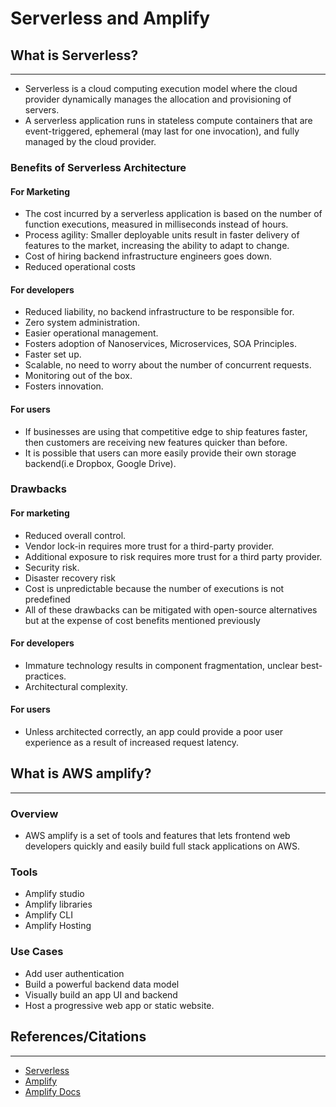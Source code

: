 # Serverless and Amplify

## What is Serverless?

---

- Serverless is a cloud computing execution model where the cloud provider dynamically manages the allocation and provisioning of servers.
- A serverless application runs in stateless compute containers that are event-triggered, ephemeral (may last for one invocation), and fully managed by the cloud provider.


### Benefits of Serverless Architecture


#### For Marketing 
- The cost incurred by a serverless application is based on the number of function executions, measured in milliseconds instead of hours.
- Process agility: Smaller deployable units result in faster delivery of features to the market, increasing the ability to adapt to change.
- Cost of hiring backend infrastructure engineers goes down.
- Reduced operational costs


#### For developers

- Reduced liability, no backend infrastructure to be responsible for.
- Zero system administration.
- Easier operational management.
- Fosters adoption of Nanoservices, Microservices, SOA Principles.
- Faster set up.
- Scalable, no need to worry about the number of concurrent requests.
- Monitoring out of the box.
- Fosters innovation.

#### For users

- If businesses are using that competitive edge to ship features faster, then customers are receiving new features quicker than before.
- It is possible that users can more easily provide their own storage backend(i.e Dropbox, Google Drive).

### Drawbacks

#### For marketing

- Reduced overall control.
- Vendor lock-in requires more trust for a third-party provider.
- Additional exposure to risk requires more trust for a third party provider.
- Security risk.
- Disaster recovery risk
- Cost is unpredictable because the number of executions is not predefined
- All of these drawbacks can be mitigated with open-source alternatives but at the expense of cost benefits mentioned previously

#### For developers

- Immature technology results in component fragmentation, unclear best-practices.
- Architectural complexity.

#### For users

- Unless architected correctly, an app could provide a poor user experience as a result of increased request latency.

## What is AWS amplify?

---

### Overview

- AWS amplify is a set of tools and features that lets frontend web developers quickly and easily build full stack applications on AWS.

### Tools

- Amplify studio
- Amplify libraries
- Amplify CLI
- Amplify Hosting

### Use Cases

- Add user authentication
- Build a powerful backend data model
- Visually build an app UI and backend
- Host a progressive web app or static website.



## References/Citations

---

- [Serverless](https://hackernoon.com/what-is-serverless-architecture-what-are-its-pros-and-cons-cc4b804022e9)
- [Amplify](https://aws.amazon.com/amplify/)
- [Amplify Docs](https://docs.amplify.aws/)

